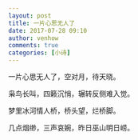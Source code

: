 ```yaml
---
layout: post
title: 一片心思无人了
date: 2017-07-28 09:10
author: venhow
comments: true
categories: [小诗]
---
```

一片心思无人了，空对月，待天晓。

枭鸟长叫，四籁沉悄，辗转反侧难入觉。

梦里冰河情人桥，桥头望，烂桥脚。

几点烟缈，三声哀婉，昨日巫山明日崂。
